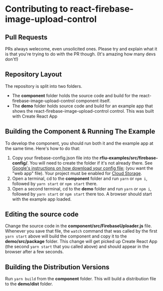# Contributing to react-firebase-image-upload-control

## Pull Requests

PRs always welecome, even unsolicited ones. Please try and explain what it is that you're trying to do with the PR though.  (It's amazing how many devs don't!)

## Repository Layout

The repository is split into two folders.

- The **component** folder holds the source code and build for the react-firebase-image-upload-control component itself.
- The **demo** folder holds source code and build for an example app that shows the react-firebase-image-upload-control control. This was built with Create React App

## Building the Component & Running The Example

To develop the component, you should run both it and the example app at the same time. Here's how to do that:

1. Copy your firebase-config.json file into the **rfiu-examples/src/firebase-config/**. You will need to create the folder if it's not already there. See [Google's instructions on how download your config file](https://support.google.com/firebase/answer/7015592?hl=en#web); (you want the "web app" file). Your project must be enabled for [Cloud Storage](https://firebase.google.com/docs/storage/web/start).
1. Open a terminal, cd to the **component** folder and run `yarn` or `npm i`, followed by `yarn start` or `npm start` there.
1. Open a second terminal, cd to the **demo** folder and run `yarn` or `npm i`, followed by `yarn start` or `npm start` there too. A browser should start with the example app loaded.

## Editing the source code

Change the source code in the **component/src/FirebaseUploader.js** file. Whenever you save that file, the `watch` command that was called by the first `yarn start` above will build the component and copy it to the **demo/src/package** folder. This change will get picked up Create React App (the second `yarn start` that you called above) and should appear in the browser after a few seconds.

## Building the Distribution Versions

Run `yarn build` from the **component** folder. This will build a distribution file to the **demo/dist** folder.
